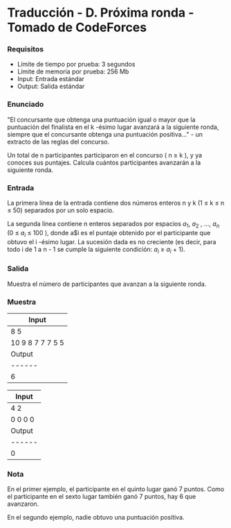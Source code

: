 # Traducción - D. Próxima ronda - Tomado de CodeForces

### Requisitos
- Límite de tiempo por prueba: 3 segundos
- Límite de memoria por prueba: 256 Mb
- Input: Entrada estándar
- Output: Salida estándar

### Enunciado
"El concursante que obtenga una puntuación igual o mayor que la puntuación del finalista en el k -ésimo lugar avanzará a la siguiente ronda, siempre que el concursante obtenga una puntuación positiva..." - un extracto de las reglas del concurso.

Un total de n participantes participaron en el concurso ( n ≥ k ), y ya conoces sus puntajes. Calcula cuántos participantes avanzarán a la siguiente ronda.

### Entrada
La primera línea de la entrada contiene dos números enteros n y k (1 ≤ k ≤ n ≤ 50) separados por un solo espacio.

La segunda línea contiene n enteros separados por espacios $a_1$, $a_2$ , ..., $a_n$ (0 ≤ $a_i$ ≤ 100 ), donde a$i es el puntaje obtenido por el participante que obtuvo el i -ésimo lugar. La sucesión dada es no creciente (es decir, para todo i de 1 a n - 1 se cumple la siguiente condición: $a_i$ ≥ $a_i$ + 1).

### Salida
Muestra el número de participantes que avanzan a la siguiente ronda.

### Muestra
| Input |
| ----- |
| 8 5 |
| 10 9 8 7 7 7 5 5 |
| Output |
| ------ |
| 6 |

| Input |
| ----- |
| 4 2 |
| 0 0 0 0 |
| Output |
| ------ |
| 0 |

### Nota
En el primer ejemplo, el participante en el quinto lugar ganó 7 puntos. Como el participante en el sexto lugar también ganó 7 puntos, hay 6 que avanzaron.

En el segundo ejemplo, nadie obtuvo una puntuación positiva.